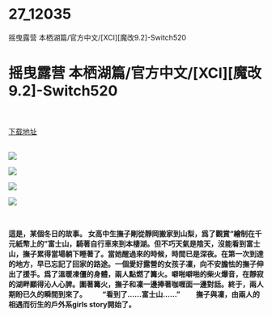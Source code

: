 # 27_12035
摇曳露营 本栖湖篇/官方中文/[XCI][魔改9.2]-Switch520
# 摇曳露营 本栖湖篇/官方中文/[XCI][魔改9.2]-Switch520
 <br/></br>
[下载地址](https://www.switch520.cc/article/12035 "下载地址")
<br/></br>

<p><strong> <img src="https://www.switch520.cc/muke_img/upload_art_editor_20210326-1_374835ba1f553d89ab1143155a228c9f.jpg"> </strong></p>
<p><img src="https://www.switch520.cc/muke_img/upload_art_editor_20210326-1_f9ee37d338110b0f42f9a4953d8fd8ef.jpg"></p>
<p><img src="https://www.switch520.cc/muke_img/upload_art_editor_20210326-1_ad2e8ebb1391ded1c9b2b40eacbe9a6a.jpg"></p>
<p><img src="https://www.switch520.cc/muke_img/upload_art_editor_20210326-1_99d6b729c9bb264cff494e8d9da203fd.jpg"></p>
<p>&nbsp;</p>
<p><strong>這是，某個冬日的故事。 女高中生撫子剛從靜岡搬家到山梨，爲了觀賞“繪制在千元紙幣上的”富士山，騎著自行車來到本棲湖。但不巧天氣是陰天，沒能看到富士山，撫子累得當場躺下睡著了。當她醒過來的時候，時間已是深夜。在第一次到達的地方，早已忘記了回家的路途。一個愛好露營的女孩子凜，向不安膽怯的撫子伸出了援手。爲了溫暖凍僵的身體，兩人點燃了篝火。噼啪噼啪的柴火爆音，在靜寂的湖畔顯得沁人心脾。圍著篝火，撫子和凜<span id="moredetail">一邊捧著咖喱面一邊對話。終于，兩人期盼已久的瞬間到來了。 　　“看到了……富士山……” 　　撫子與凜，由兩人的相遇而衍生的戶外系girls story開始了。</span>&nbsp;</strong></p>
<p>&nbsp;</p>
